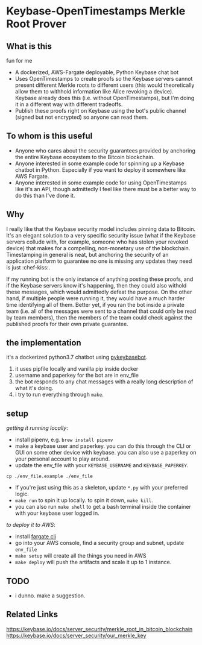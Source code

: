 
# Keybase-OpenTimestamps Merkle Root Prover

## What is this
fun for me
* A dockerized, AWS-Fargate deployable, Python Keybase chat bot
* Uses OpenTimestamps to create proofs so the Keybase servers cannot present different Merkle roots to different users (this would theoretically allow them to withhold information like Alice revoking a device). Keybase already does this (i.e. without OpenTimestamps), but I'm doing it in a different way with different tradeoffs.
* Publish these proofs right on Keybase using the bot's public channel (signed but not encrypted) so anyone can read them. 

## To whom is this useful
* Anyone who cares about the security guarantees provided by anchoring the entire Keybase ecosystem to the Bitcoin blockchain.
* Anyone interested in some example code for spinning up a Keybase chatbot in Python. Especially if you want to deploy it somewhere like AWS Fargate. 
* Anyone interested in some example code for using OpenTimestamps like it's an API, though admittedly I feel like there must be a better way to do this than I've done it. 

## Why
I really like that the Keybase security model includes pinning data to Bitcoin. It's an elegant solution to a very specific security issue (what if the Keybase servers collude with, for example, someone who has stolen your revoked device) that makes for a compelling, non-monetary use of the blockchain. Timestamping in general is neat, but anchoring the security of an application platform to guarantee no one is missing any updates they need is just :chef-kiss:. 

If my running bot is the only instance of anything posting these proofs, and if the Keybase servers know it's happening, then they could also withold these messages, which would admittedly defeat the purpose. On the other hand, if multiple people were running it, they would have a much harder time identifying all of them. Better yet, if you ran the bot inside a private team (i.e. all of the messages were sent to a channel that could only be read by team members), then the members of the team could check against the published proofs for their own private guarantee. 

## the implementation
it's a dockerized python3.7 chatbot using [pykeybasebot](https://github.com/keybase/pykeybasebot). 
1. it uses pipfile locally and vanilla pip inside docker
2. username and paperkey for the bot are in env_file
3. the bot responds to any chat messages with a really long description of what it's doing.
4. i try to run everything through `make`. 

## setup
*getting it running locally*:
* install pipenv, e.g. `brew install pipenv`
* make a keybase user and paperkey. you can do this through the CLI or GUI on some other device with keybase. you can also use a paperkey on your personal account to play around.
* update the env_file with your `KEYBASE_USERNAME` and `KEYBASE_PAPERKEY`.
```
cp ./env_file.example ./env_file
```
* If you're just using this as a skeleton, update `*.py` with your preferred logic.
* `make run` to spin it up locally. to spin it down, `make kill`.
* you can also run `make shell` to get a bash terminal inside the container with your keybase user logged in.

*to deploy it to AWS*:
* install [fargate cli](https://somanymachines.com/fargate/)
* go into your AWS console, find a security group and subnet, update `env_file`
* `make setup` will create all the things you need in AWS
* `make deploy` will push the artifacts and scale it up to 1 instance. 


## TODO
* i dunno. make a suggestion.

## Related Links
https://keybase.io/docs/server_security/merkle_root_in_bitcoin_blockchain
https://keybase.io/docs/server_security/our_merkle_key
